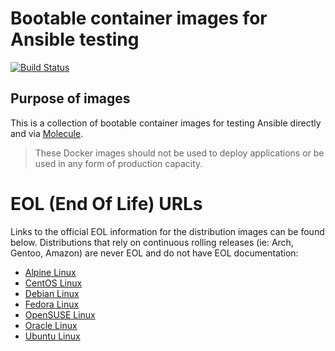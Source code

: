 # Bootable container images for Ansible testing
[![Build Status](https://api.travis-ci.org/mesaguy/ansible-molecule.svg?branch=master)](https://travis-ci.org/mesaguy/ansible-molecule)

## Purpose of images
This is a collection of bootable container images for testing Ansible directly and via [Molecule](https://pypi.org/project/molecule/).

>These Docker images should not be used to deploy applications or be used in any form of production capacity.

# EOL (End Of Life) URLs
Links to the official EOL information for the distribution images can be found below. Distributions that rely on continuous rolling releases (ie: Arch, Gentoo, Amazon) are never EOL and do not have EOL documentation:

- [Alpine Linux](https://wiki.alpinelinux.org/wiki/Alpine_Linux:Releases)
- [CentOS Linux](https://wiki.centos.org/FAQ/General)
- [Debian Linux](https://wiki.debian.org/DebianReleases)
- [Fedora Linux](https://fedoraproject.org/wiki/End_of_life)
- [OpenSUSE Linux](https://en.opensuse.org/Lifetime)
- [Oracle Linux](https://www.oracle.com/a/ocom/docs/elsp-lifetime-069338.pdf)
- [Ubuntu Linux](https://wiki.ubuntu.com/Releases)

